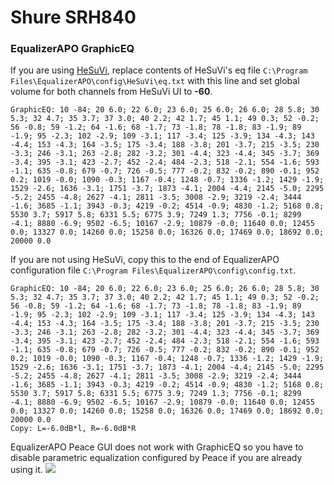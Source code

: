 # Shure SRH840
### EqualizerAPO GraphicEQ
If you are using [HeSuVi](https://sourceforge.net/projects/hesuvi/), replace contents of HeSuVi's eq file `C:\Program Files\EqualizerAPO\config\HeSuVi\eq.txt` with this line and set global volume for both channels from HeSuVi UI to **-60**.
```
GraphicEQ: 10 -84; 20 6.0; 22 6.0; 23 6.0; 25 6.0; 26 6.0; 28 5.8; 30 5.3; 32 4.7; 35 3.7; 37 3.0; 40 2.2; 42 1.7; 45 1.1; 49 0.3; 52 -0.2; 56 -0.8; 59 -1.2; 64 -1.6; 68 -1.7; 73 -1.8; 78 -1.8; 83 -1.9; 89 -1.9; 95 -2.3; 102 -2.9; 109 -3.1; 117 -3.4; 125 -3.9; 134 -4.3; 143 -4.4; 153 -4.3; 164 -3.5; 175 -3.4; 188 -3.8; 201 -3.7; 215 -3.5; 230 -3.3; 246 -3.1; 263 -2.8; 282 -3.2; 301 -4.4; 323 -4.4; 345 -3.7; 369 -3.4; 395 -3.1; 423 -2.7; 452 -2.4; 484 -2.3; 518 -2.1; 554 -1.6; 593 -1.1; 635 -0.8; 679 -0.7; 726 -0.5; 777 -0.2; 832 -0.2; 890 -0.1; 952 0.2; 1019 -0.0; 1090 -0.3; 1167 -0.4; 1248 -0.7; 1336 -1.2; 1429 -1.9; 1529 -2.6; 1636 -3.1; 1751 -3.7; 1873 -4.1; 2004 -4.4; 2145 -5.0; 2295 -5.2; 2455 -4.8; 2627 -4.1; 2811 -3.5; 3008 -2.9; 3219 -2.4; 3444 -1.6; 3685 -1.1; 3943 -0.3; 4219 -0.2; 4514 -0.9; 4830 -1.2; 5168 0.8; 5530 3.7; 5917 5.8; 6331 5.5; 6775 3.9; 7249 1.3; 7756 -0.1; 8299 -4.1; 8880 -6.9; 9502 -6.5; 10167 -2.9; 10879 -0.0; 11640 0.0; 12455 0.0; 13327 0.0; 14260 0.0; 15258 0.0; 16326 0.0; 17469 0.0; 18692 0.0; 20000 0.0
```
If you are not using HeSuVi, copy this to the end of EqualizerAPO configuration file `C:\Program Files\EqualizerAPO\config\config.txt`.
```
GraphicEQ: 10 -84; 20 6.0; 22 6.0; 23 6.0; 25 6.0; 26 6.0; 28 5.8; 30 5.3; 32 4.7; 35 3.7; 37 3.0; 40 2.2; 42 1.7; 45 1.1; 49 0.3; 52 -0.2; 56 -0.8; 59 -1.2; 64 -1.6; 68 -1.7; 73 -1.8; 78 -1.8; 83 -1.9; 89 -1.9; 95 -2.3; 102 -2.9; 109 -3.1; 117 -3.4; 125 -3.9; 134 -4.3; 143 -4.4; 153 -4.3; 164 -3.5; 175 -3.4; 188 -3.8; 201 -3.7; 215 -3.5; 230 -3.3; 246 -3.1; 263 -2.8; 282 -3.2; 301 -4.4; 323 -4.4; 345 -3.7; 369 -3.4; 395 -3.1; 423 -2.7; 452 -2.4; 484 -2.3; 518 -2.1; 554 -1.6; 593 -1.1; 635 -0.8; 679 -0.7; 726 -0.5; 777 -0.2; 832 -0.2; 890 -0.1; 952 0.2; 1019 -0.0; 1090 -0.3; 1167 -0.4; 1248 -0.7; 1336 -1.2; 1429 -1.9; 1529 -2.6; 1636 -3.1; 1751 -3.7; 1873 -4.1; 2004 -4.4; 2145 -5.0; 2295 -5.2; 2455 -4.8; 2627 -4.1; 2811 -3.5; 3008 -2.9; 3219 -2.4; 3444 -1.6; 3685 -1.1; 3943 -0.3; 4219 -0.2; 4514 -0.9; 4830 -1.2; 5168 0.8; 5530 3.7; 5917 5.8; 6331 5.5; 6775 3.9; 7249 1.3; 7756 -0.1; 8299 -4.1; 8880 -6.9; 9502 -6.5; 10167 -2.9; 10879 -0.0; 11640 0.0; 12455 0.0; 13327 0.0; 14260 0.0; 15258 0.0; 16326 0.0; 17469 0.0; 18692 0.0; 20000 0.0
Copy: L=-6.0dB*l, R=-6.0dB*R
```
EqualizerAPO Peace GUI does not work with GraphicEQ so you have to disable parametric equalization configured by Peace if you are already using it.
![](https://raw.githubusercontent.com/jaakkopasanen/AutoEq/master/results/SBAF-Serious/innerfidelity/onear/Shure%20SRH840/Shure%20SRH840.png)

